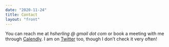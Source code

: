 ```yaml
---
date: "2020-11-24"
title: Contact
layout: "front"
---
```


You can reach me at *hsherling @ gmail dot com* or book a meeting with me through [Calendly](https://calendly.com/hsherl/tutorial). I am on [Twitter](https://twitter.com/hrsherl) too, though I don’t check it very often! 
